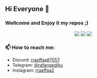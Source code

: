 ## Hi Everyone 👋
### Wellcome and Enjoy it my repos ;)


<p align="center">
  <img src="https://img.shields.io/badge/macOS-Hackintosh-blue" />
  <img src="https://img.shields.io/badge/iOS-Android-green" />
  <img src="https://img.shields.io/badge/Just%20for-FUN-orange" />
</p>

### 📫 How to reach me:

- Discord: [rraaffaa#7057](https://discord.com/)
- Telegram: [@rafangedihu](https://twitter.com/notfilippo)
- Instagram: [rraaffaa2](https://www.instagram.com/rraaffaa2/)

